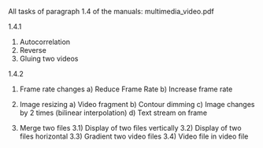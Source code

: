 All tasks of paragraph 1.4 of the manuals: multimedia_video.pdf

1.4.1
 1) Autocorrelation
 2) Reverse
 3) Gluing two videos

1.4.2
 1) Frame rate changes
 a) Reduce Frame Rate
 b) Increase frame rate

2) Image resizing
 a) Video fragment
 b) Contour dimming
 c) Image changes by 2 times (bilinear interpolation)
 d) Text stream on frame

 3) Merge two files
 3.1) Display of two files vertically
 3.2) Display of two files horizontal
 3.3) Gradient two video files
 3.4) Video file in video file
